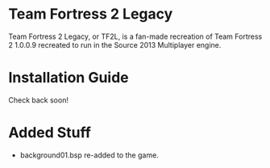 # Team Fortress 2 Legacy
Team Fortress 2 Legacy, or TF2L, is a fan-made recreation of Team Fortress 2 1.0.0.9 recreated to run in the Source 2013 Multiplayer engine.
# Installation Guide
Check back soon!
# Added Stuff
- background01.bsp re-added to the game.
